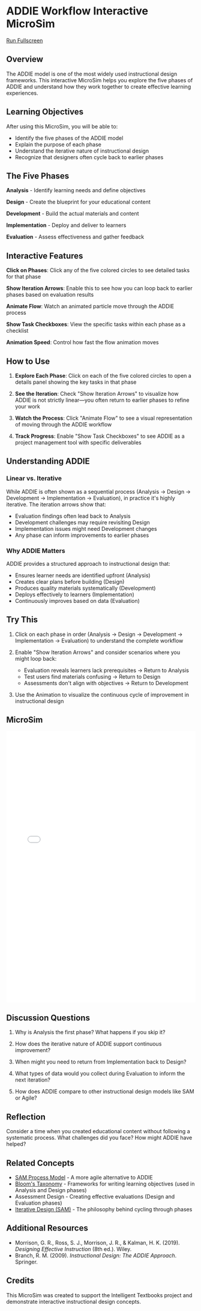 # ADDIE Workflow Interactive MicroSim

[Run Fullscreen](./main.html)

## Overview

The ADDIE model is one of the most widely used instructional design frameworks. This interactive MicroSim helps you explore the five phases of ADDIE and understand how they work together to create effective learning experiences.

## Learning Objectives

After using this MicroSim, you will be able to:

- Identify the five phases of the ADDIE model
- Explain the purpose of each phase
- Understand the iterative nature of instructional design
- Recognize that designers often cycle back to earlier phases

## The Five Phases

**Analysis** - Identify learning needs and define objectives

**Design** - Create the blueprint for your educational content

**Development** - Build the actual materials and content

**Implementation** - Deploy and deliver to learners

**Evaluation** - Assess effectiveness and gather feedback

## Interactive Features

**Click on Phases**: Click any of the five colored circles to see detailed tasks for that phase

**Show Iteration Arrows**: Enable this to see how you can loop back to earlier phases based on evaluation results

**Animate Flow**: Watch an animated particle move through the ADDIE process

**Show Task Checkboxes**: View the specific tasks within each phase as a checklist

**Animation Speed**: Control how fast the flow animation moves

## How to Use

1. **Explore Each Phase**: Click on each of the five colored circles to open a details panel showing the key tasks in that phase

2. **See the Iteration**: Check "Show Iteration Arrows" to visualize how ADDIE is not strictly linear—you often return to earlier phases to refine your work

3. **Watch the Process**: Click "Animate Flow" to see a visual representation of moving through the ADDIE workflow

4. **Track Progress**: Enable "Show Task Checkboxes" to see ADDIE as a project management tool with specific deliverables

## Understanding ADDIE

### Linear vs. Iterative

While ADDIE is often shown as a sequential process (Analysis → Design → Development → Implementation → Evaluation), in practice it's highly iterative. The iteration arrows show that:

- Evaluation findings often lead back to Analysis
- Development challenges may require revisiting Design
- Implementation issues might need Development changes
- Any phase can inform improvements to earlier phases

### Why ADDIE Matters

ADDIE provides a structured approach to instructional design that:

- Ensures learner needs are identified upfront (Analysis)
- Creates clear plans before building (Design)
- Produces quality materials systematically (Development)
- Deploys effectively to learners (Implementation)
- Continuously improves based on data (Evaluation)

## Try This

1. Click on each phase in order (Analysis → Design → Development → Implementation → Evaluation) to understand the complete workflow

2. Enable "Show Iteration Arrows" and consider scenarios where you might loop back:
   - Evaluation reveals learners lack prerequisites → Return to Analysis
   - Test users find materials confusing → Return to Design
   - Assessments don't align with objectives → Return to Development

3. Use the Animation to visualize the continuous cycle of improvement in instructional design

## MicroSim

<iframe src="main.html" width="100%" height="722" frameborder="0" scrolling="no"></iframe>

## Discussion Questions

1. Why is Analysis the first phase? What happens if you skip it?

2. How does the iterative nature of ADDIE support continuous improvement?

3. When might you need to return from Implementation back to Design?

4. What types of data would you collect during Evaluation to inform the next iteration?

5. How does ADDIE compare to other instructional design models like SAM or Agile?

## Reflection

Consider a time when you created educational content without following a systematic process. What challenges did you face? How might ADDIE have helped?

## Related Concepts

- [SAM Process Model](../sam-process/index.md) - A more agile alternative to ADDIE
- [Bloom's Taxonomy](../blooms-taxonomy/index.md) - Frameworks for writing learning objectives (used in Analysis and Design phases)
- Assessment Design - Creating effective evaluations (Design and Evaluation phases)
- [Iterative Design (SAM)](../sam-process/index.md) - The philosophy behind cycling through phases

## Additional Resources

- Morrison, G. R., Ross, S. J., Morrison, J. R., & Kalman, H. K. (2019). *Designing Effective Instruction* (8th ed.). Wiley.
- Branch, R. M. (2009). *Instructional Design: The ADDIE Approach*. Springer.

## Credits

This MicroSim was created to support the Intelligent Textbooks project and demonstrate interactive instructional design concepts.
